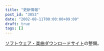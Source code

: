 ```yaml
---
title: "更新情報"
post_id: "3053"
date: "2002-08-11T00:00:00+09:00"
draft: true
tags: []
---
```



[ソフトウェア・楽曲ダウンロードサイト](https://danmaq.com/category/products)の整備。
